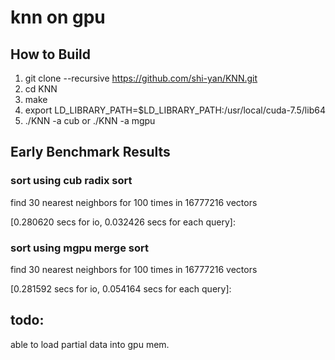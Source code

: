 # knn on gpu

## How to Build

1. git clone --recursive https://github.com/shi-yan/KNN.git
2. cd KNN
3. make
4. export LD_LIBRARY_PATH=$LD_LIBRARY_PATH:/usr/local/cuda-7.5/lib64
5. ./KNN -a cub  or   ./KNN -a mgpu

## Early Benchmark Results

### sort using cub radix sort

find 30 nearest neighbors for 100 times in 16777216 vectors 

 [0.280620 secs for io, 0.032426 secs for each query]:


### sort using mgpu merge sort

find 30 nearest neighbors for 100 times in 16777216 vectors 

 [0.281592 secs for io, 0.054164 secs for each query]:


## todo:

able to load partial data into gpu mem.